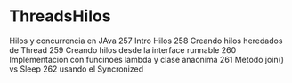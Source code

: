 # ThreadsHilos
Hilos y concurrencia en JAva 
257 Intro Hilos
258 Creando hilos heredados de Thread
259 Creando hilos desde la interface runnable
260 Implementacion con funcinoes lambda y clase anaonima 
261 Metodo join() vs Sleep 
262 usando el Syncronized  
